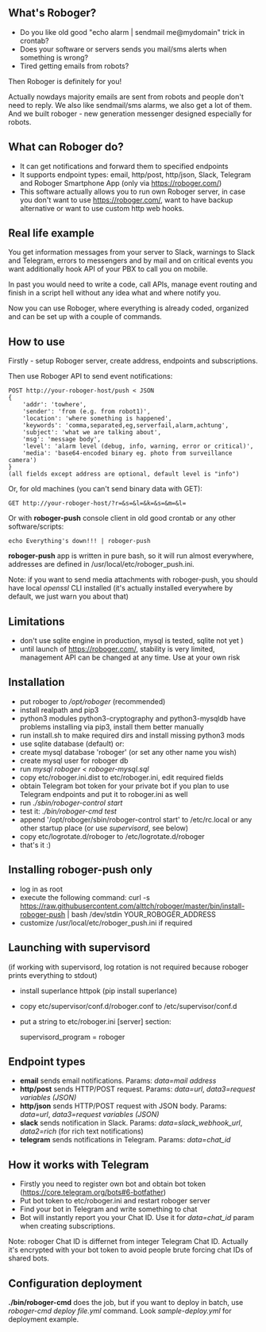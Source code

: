 What's Roboger?
---------------

* Do you like old good "echo alarm | sendmail me@mydomain" trick in crontab?
* Does your software or servers sends you mail/sms alerts when something is
  wrong?
* Tired getting emails from robots?

Then Roboger is definitely for you!

Actually nowdays majority emails are sent from robots and people don't need to
reply. We also like sendmail/sms alarms, we also get a lot of them. And we
built roboger - new generation messenger designed especially for robots.

What can Roboger do?
--------------------

* It can get notifications and forward them to specified endpoints
* It supports endpoint types: email, http/post, http/json, Slack, Telegram and
  Roboger Smartphone App (only via https://roboger.com/)
* This software actually allows you to run own Roboger server, in case you
  don't want to use https://roboger.com/, want to have backup alternative or
  want to use custom http web hooks.

Real life example
-----------------

You get information messages from your server to Slack, warnings to Slack and
Telegram, errors to messengers and by mail and on critical events you want
additionally hook API of your PBX to call you on mobile.

In past you would need to write a code, call APIs, manage event routing and
finish in a script hell without any idea what and where notify you.

Now you can use Roboger, where everything is already coded, organized and can
be set up with a couple of commands.

How to use
----------

Firstly - setup Roboger server, create address, endpoints and subscriptions.

Then use Roboger API to send event notifications:

    POST http://your-roboger-host/push < JSON
    {
        'addr': 'towhere',
        'sender': 'from (e.g. from robot1)',
        'location': 'where something is happened',
        'keywords': 'comma,separated,eg,serverfail,alarm,achtung',
        'subject': 'what we are talking about',
        'msg': 'message body',
        'level': 'alarm level (debug, info, warning, error or critical)',
        'media': 'base64-encoded binary eg. photo from surveillance camera')
    }
    (all fields except address are optional, default level is "info")

Or, for old machines (you can't send binary data with GET):

    GET http://your-roboger-host/?r=&s=&l=&k=&s=&m=&l=

Or with **roboger-push** console client in old good crontab or any other
software/scripts:

    echo Everything's down!!! | roboger-push

**roboger-push** app is written in pure bash, so it will run almost everywhere,
addresses are defined in /usr/local/etc/roboger_push.ini.

Note: if you want to send media attachments with roboger-push, you should have
local *openssl* CLI installed (it's actually installed everywhere by default,
we just warn you about that)

Limitations
-----------

* don't use sqlite engine in production, mysql is tested, sqlite not yet )
* until launch of https://roboger.com/, stability is very limited, management
  API can be changed at any time. Use at your own risk

Installation
------------

* put roboger to */opt/roboger* (recommended)
* install realpath and pip3
* python3 modules python3-cryptography and python3-mysqldb have problems
   installing via pip3, install them better manually
* run install.sh to make required dirs and install missing python3 mods
* use sqlite database (default) or:
* create mysql database 'roboger' (or set any other name you wish)
* create mysql user for roboger db
* run *mysql roboger < roboger-mysql.sql*
* copy etc/roboger.ini.dist to etc/roboger.ini, edit required fields
* obtain Telegram bot token for your private bot if you plan to use
  Telegram endpoints and put it to roboger.ini as well
* run *./sbin/roboger-control start*
* test it: *./bin/roboger-cmd test*
* append '/opt/roboger/sbin/roboger-control start' to /etc/rc.local or any other
  startup place (or use *supervisord*, see below)
* copy etc/logrotate.d/roboger to /etc/logrotate.d/roboger
* that's it :)

Installing roboger-push only
----------------------------

* log in as root
* execute the following command: 
  curl -s https://raw.githubusercontent.com/alttch/roboger/master/bin/install-roboger-push | bash /dev/stdin YOUR_ROBOGER_ADDRESS
* customize /usr/local/etc/roboger_push.ini if required

Launching with supervisord
--------------------------

(if working with supervisord, log rotation is not required because roboger
prints everything to stdout)

* install superlance httpok (pip install superlance)
* copy etc/supervisor/conf.d/roboger.conf to /etc/supervisor/conf.d
* put a string to etc/roboger.ini [server] section:

    supervisord_program = roboger

Endpoint types
--------------

* **email** sends email notifications. Params: *data=mail address*
* **http/post** sends HTTP/POST request. Params: *data=url*, *data3=request
  variables (JSON)*
* **http/json** sends HTTP/POST request with JSON body. Params: *data=url*,
  *data3=request variables (JSON)*
* **slack** sends notification in Slack. Params: *data=slack_webhook_url*,
  *data2=rich* (for rich text notifications)
* **telegram** sends notifications in Telegram. Params: *data=chat_id*

How it works with Telegram
--------------------------

* Firstly you need to register own bot and obtain bot token
  (https://core.telegram.org/bots#6-botfather)
* Put bot token to etc/roboger.ini and restart roboger server
* Find your bot in Telegram and write something to chat
* Bot will instantly report you your Chat ID. Use it for *data=chat_id* param
  when creating subscriptions.

Note: roboger Chat ID is differnet from integer Telegram Chat ID. Actually it's
encrypted with your bot token to avoid people brute forcing chat IDs of shared
bots.

Configuration deployment
------------------------

**./bin/roboger-cmd** does the job, but if you want to deploy in batch, use
*roboger-cmd deploy file.yml* command. Look *sample-deploy.yml* for deployment
example.


